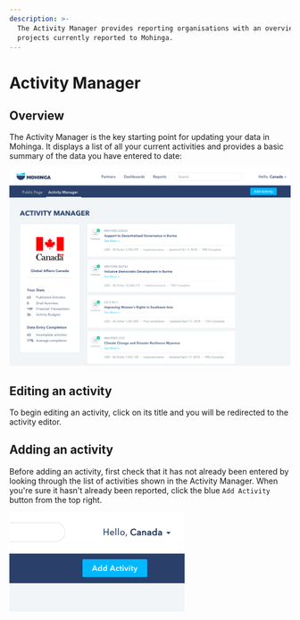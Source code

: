 ```yaml
---
description: >-
  The Activity Manager provides reporting organisations with an overview of the
  projects currently reported to Mohinga.
---
```


# Activity Manager

## Overview

The Activity Manager is the key starting point for updating your data in Mohinga. It displays a list of all your current activities and provides a basic summary of the data you have entered to date:

![Activity Manager \(example for Canada\)](../.gitbook/assets/image%20%288%29.png)

##  Editing an activity

To begin editing an activity, click on its title and you will be redirected to the activity editor.

## Adding an activity

Before adding an activity, first check that it has not already been entered by looking through the list of activities shown in the Activity Manager. When you're sure it hasn't already been reported, click the blue `Add Activity` button from the top right.

![Add Activity button \(example when logged in as Canada\)](../.gitbook/assets/image%20%2812%29.png)

